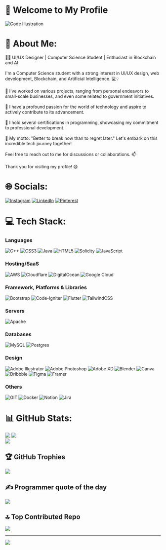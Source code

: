 # 👋 Welcome to My Profile

![Code Illustration](https://cdn.dribbble.com/users/1162077/screenshots/3848914/programmer.gif)

# 💫 About Me:
🧑‍💻 UI/UX Designer | Computer Science Student | Enthusiast in Blockchain and AI<br><br>I'm a Computer Science student with a strong interest in UI/UX design, web development, Blockchain, and Artificial Intelligence. 💻💡<br><br>🌟 I've worked on various projects, ranging from personal endeavors to small-scale businesses, and even some related to government initiatives.<br><br>🚀 I have a profound passion for the world of technology and aspire to actively contribute to its advancement.<br><br>📜 I hold several certifications in programming, showcasing my commitment to professional development.<br><br>💪 My motto: "Better to break now than to regret later." Let's embark on this incredible tech journey together!<br><br>Feel free to reach out to me for discussions or collaborations. 📫<br><br>Thank you for visiting my profile! 😄<br>


# 🌐 Socials:
[![Instagram](https://img.shields.io/badge/Instagram-%23E4405F.svg?logo=Instagram&logoColor=white)](https://instagram.com/Dinoxxcs) [![LinkedIn](https://img.shields.io/badge/LinkedIn-%230077B5.svg?logo=linkedin&logoColor=white)](https://linkedin.com/in/andikanoorismawan) [![Pinterest](https://img.shields.io/badge/Pinterest-%23E60023.svg?logo=Pinterest&logoColor=white)](https://pinterest.com/Anoorism) 

# 💻 Tech Stack:
### Languages
![C++](https://img.shields.io/badge/c++-%2300599C.svg?style=flat&logo=c%2B%2B&logoColor=white) ![CSS3](https://img.shields.io/badge/css3-%231572B6.svg?style=flat&logo=css3&logoColor=white) ![Java](https://img.shields.io/badge/java-%23ED8B00.svg?style=flat&logo=java&logoColor=white) ![HTML5](https://img.shields.io/badge/html5-%23E34F26.svg?style=flat&logo=html5&logoColor=white) ![Solidity](https://img.shields.io/badge/Solidity-%23363636.svg?style=flat&logo=solidity&logoColor=white) ![JavaScript](https://img.shields.io/badge/javascript-%23323330.svg?style=flat&logo=javascript&logoColor=%23F7DF1E)
### Hosting/SaaS
![AWS](https://img.shields.io/badge/AWS-%23FF9900.svg?style=flat&logo=amazon-aws&logoColor=white) ![Cloudflare](https://img.shields.io/badge/Cloudflare-F38020?style=flat&logo=Cloudflare&logoColor=white) ![DigitalOcean](https://img.shields.io/badge/DigitalOcean-%230167ff.svg?style=flat&logo=digitalOcean&logoColor=white) ![Google Cloud](https://img.shields.io/badge/Google%20Cloud-%234285F4.svg?style=flat&logo=google-cloud&logoColor=white)
### Framework, Platforms & Libraries
![Bootstrap](https://img.shields.io/badge/bootstrap-%23563D7C.svg?style=flat&logo=bootstrap&logoColor=white) ![Code-Igniter](https://img.shields.io/badge/CodeIgniter-%23EF4223.svg?style=flat&logo=codeIgniter&logoColor=white) ![Flutter](https://img.shields.io/badge/Flutter-%2302569B.svg?style=flat&logo=Flutter&logoColor=white) ![TailwindCSS](https://img.shields.io/badge/tailwindcss-%2338B2AC.svg?style=flat&logo=tailwind-css&logoColor=white) 
### Servers
![Apache](https://img.shields.io/badge/apache-%23D42029.svg?style=flat&logo=apache&logoColor=white) 
### Databases
![MySQL](https://img.shields.io/badge/mysql-%2300f.svg?style=flat&logo=mysql&logoColor=white) ![Postgres](https://img.shields.io/badge/postgres-%23316192.svg?style=flat&logo=postgresql&logoColor=white) 
### Design
![Adobe Illustrator](https://img.shields.io/badge/adobeillustrator-%23FF9A00.svg?style=flat&logo=adobeillustrator&logoColor=white) ![Adobe Photoshop](https://img.shields.io/badge/adobephotoshop-%2331A8FF.svg?style=flat&logo=adobephotoshop&logoColor=white) ![Adobe XD](https://img.shields.io/badge/Adobe%20XD-470137?style=flat&logo=Adobe%20XD&logoColor=#FF61F6) ![Blender](https://img.shields.io/badge/blender-%23F5792A.svg?style=flat&logo=blender&logoColor=white) ![Canva](https://img.shields.io/badge/Canva-%2300C4CC.svg?style=flat&logo=Canva&logoColor=white) ![Dribbble](https://img.shields.io/badge/Dribbble-EA4C89?style=flat&logo=dribbble&logoColor=white) 	![Figma](https://img.shields.io/badge/figma-%23F24E1E.svg?style=flat&logo=figma&logoColor=white) ![Framer](https://img.shields.io/badge/Framer-black?style=flat&logo=framer&logoColor=blue) 
### Others
![GIT](https://img.shields.io/badge/Git-fc6d26?style=flat&logo=git&logoColor=white) ![Docker](https://img.shields.io/badge/docker-%230db7ed.svg?style=flat&logo=docker&logoColor=white) ![Notion](https://img.shields.io/badge/Notion-%23000000.svg?style=flat&logo=notion&logoColor=white) ![Jira](https://img.shields.io/badge/jira-%230A0FFF.svg?style=flat&logo=jira&logoColor=white)

# 📊 GitHub Stats:
![](https://github-readme-stats.vercel.app/api?username=Dinoxxc&theme=radical&hide_border=false&include_all_commits=false&count_private=false) ![](https://github-readme-streak-stats.herokuapp.com/?user=Dinoxxc&theme=radical&hide_border=false) </br>
![](https://github-readme-stats.vercel.app/api/top-langs/?username=Dinoxxc&theme=radical&hide_border=false&include_all_commits=false&count_private=false&layout=compact&margin-w=auto)

## 🏆 GitHub Trophies
![](https://github-profile-trophy.vercel.app/?username=Dinoxxc&theme=radical&no-frame=false&no-bg=false&column=6&margin-w=20&margin-h=20)

## ✍️ Programmer quote of the day
![](https://quotes-github-readme.vercel.app/api?type=horizontal&theme=radical&margin-w=300)

## 🔝 Top Contributed Repo
![](https://github-contributor-stats.vercel.app/api?username=Dinoxxc&limit=5&theme=dark&combine_all_yearly_contributions=true)

---
[![](https://visitcount.itsvg.in/api?id=Dinoxxc&icon=0&color=6)](https://visitcount.itsvg.in)

<!-- Proudly created with GPRM ( https://gprm.itsvg.in ) -->
